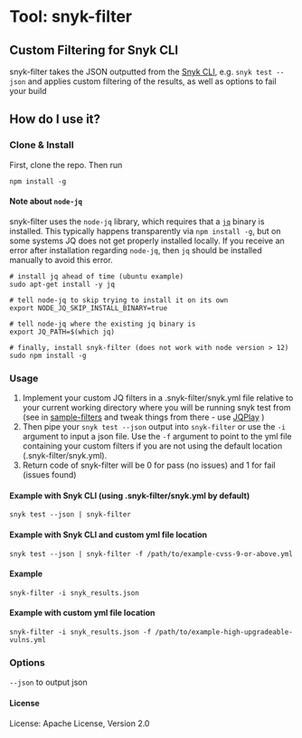 # Tool: snyk-filter

## Custom Filtering for Snyk CLI

snyk-filter takes the JSON outputted from the [Snyk CLI](https://support.snyk.io/hc/en-us/articles/360003812578-CLI-reference), e.g. `snyk test --json` and applies custom filtering of the results, as well as options to fail your build

## How do I use it?

### Clone & Install

First, clone the repo. Then run

`npm install -g`

#### Note about `node-jq`

snyk-filter uses the `node-jq` library, which requires that a [`jq`](https://stedolan.github.io/jq/) binary is installed. This typically happens transparently via `npm install -g`, but on some systems JQ does not get properly installed locally. If you receive an error after installation regarding `node-jq`, then `jq` should be installed manually to avoid this error.

```
# install jq ahead of time (ubuntu example)
sudo apt-get install -y jq

# tell node-jq to skip trying to install it on its own
export NODE_JQ_SKIP_INSTALL_BINARY=true

# tell node-jq where the existing jq binary is
export JQ_PATH=$(which jq)

# finally, install snyk-filter (does not work with node version > 12)
sudo npm install -g
```

### Usage

1. Implement your custom JQ filters in a .snyk-filter/snyk.yml file relative to your current working directory where you will be running snyk test from (see in [sample-filters](https://github.com/snyk-tech-services/snyk-filter/tree/develop/sample-filters) and tweak things from there - use [JQPlay](https://jqplay.org/) )
2. Then pipe your `snyk test --json` output into `snyk-filter` or use the `-i` argument to input a json file. Use the `-f` argument to point to the yml file containing your custom filters if you are not using the default location (.snyk-filter/snyk.yml).
3. Return code of snyk-filter will be 0 for pass (no issues) and 1 for fail (issues found)

#### Example with Snyk CLI (using .snyk-filter/snyk.yml by default)

`snyk test --json | snyk-filter`

#### Example with Snyk CLI and custom yml file location

`snyk test --json | snyk-filter -f /path/to/example-cvss-9-or-above.yml`

#### Example

`snyk-filter -i snyk_results.json`

#### Example with custom yml file location

`snyk-filter -i snyk_results.json -f /path/to/example-high-upgradeable-vulns.yml`

### Options

`--json` to output json

#### License

License: Apache License, Version 2.0
